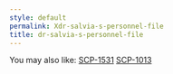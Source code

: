```yaml
---
style: default
permalink: Xdr-salvia-s-personnel-file
title: dr-salvia-s-personnel-file
---
```

You may also like:
[SCP-1531](http://scp-wiki.net/scp-1531)
[SCP-1013](http://scp-wiki.net/scp-1013)
